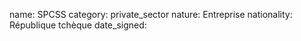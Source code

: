 name: SPCSS
category: private_sector
nature:  Entreprise
nationality: République tchèque
date_signed:
    